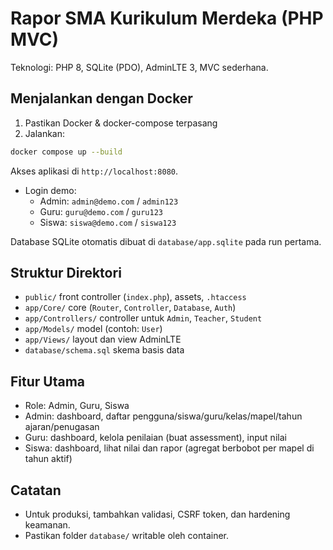 # Rapor SMA Kurikulum Merdeka (PHP MVC)

Teknologi: PHP 8, SQLite (PDO), AdminLTE 3, MVC sederhana.

## Menjalankan dengan Docker

1. Pastikan Docker & docker-compose terpasang
2. Jalankan:

```bash
docker compose up --build
```

Akses aplikasi di `http://localhost:8080`.

- Login demo:
  - Admin: `admin@demo.com` / `admin123`
  - Guru: `guru@demo.com` / `guru123`
  - Siswa: `siswa@demo.com` / `siswa123`

Database SQLite otomatis dibuat di `database/app.sqlite` pada run pertama.

## Struktur Direktori

- `public/` front controller (`index.php`), assets, `.htaccess`
- `app/Core/` core (`Router`, `Controller`, `Database`, `Auth`)
- `app/Controllers/` controller untuk `Admin`, `Teacher`, `Student`
- `app/Models/` model (contoh: `User`)
- `app/Views/` layout dan view AdminLTE
- `database/schema.sql` skema basis data

## Fitur Utama

- Role: Admin, Guru, Siswa
- Admin: dashboard, daftar pengguna/siswa/guru/kelas/mapel/tahun ajaran/penugasan
- Guru: dashboard, kelola penilaian (buat assessment), input nilai
- Siswa: dashboard, lihat nilai dan rapor (agregat berbobot per mapel di tahun aktif)

## Catatan

- Untuk produksi, tambahkan validasi, CSRF token, dan hardening keamanan.
- Pastikan folder `database/` writable oleh container.